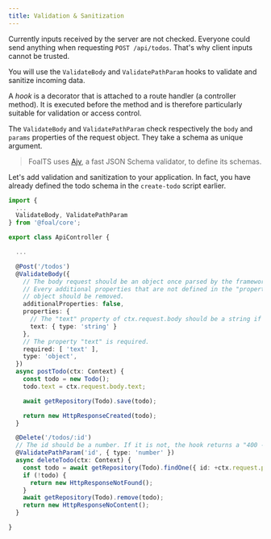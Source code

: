 ```yaml
---
title: Validation & Sanitization
---
```


Currently inputs received by the server are not checked. Everyone could send anything when requesting `POST /api/todos`. That's why client inputs cannot be trusted.

You will use the `ValidateBody` and `ValidatePathParam` hooks to validate and sanitize incoming data.

A *hook* is a decorator that is attached to a route handler (a controller method). It is executed before the method and is therefore particularly suitable for validation or access control.

The `ValidateBody` and `ValidatePathParam` check respectively the `body` and `params` properties of the request object. They take a schema as unique argument.

> FoalTS uses [Ajv](https://github.com/epoberezkin/ajv), a fast JSON Schema validator, to define its schemas.

Let's add validation and sanitization to your application. In fact, you have already defined the todo schema in the `create-todo` script earlier.

```typescript
import {
  ...
  ValidateBody, ValidatePathParam
} from '@foal/core';

export class ApiController {

  ...

  @Post('/todos')
  @ValidateBody({
    // The body request should be an object once parsed by the framework.
    // Every additional properties that are not defined in the "properties"
    // object should be removed.
    additionalProperties: false,
    properties: {
      // The "text" property of ctx.request.body should be a string if it exists.
      text: { type: 'string' }
    },
    // The property "text" is required.
    required: [ 'text' ],
    type: 'object',
  })
  async postTodo(ctx: Context) {
    const todo = new Todo();
    todo.text = ctx.request.body.text;

    await getRepository(Todo).save(todo);

    return new HttpResponseCreated(todo);
  }

  @Delete('/todos/:id')
  // The id should be a number. If it is not, the hook returns a "400 - Bad Request" error.
  @ValidatePathParam('id', { type: 'number' })
  async deleteTodo(ctx: Context) {
    const todo = await getRepository(Todo).findOne({ id: +ctx.request.params.id });
    if (!todo) {
      return new HttpResponseNotFound();
    }
    await getRepository(Todo).remove(todo);
    return new HttpResponseNoContent();
  }

}

```
